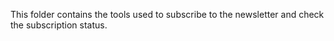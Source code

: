 This folder contains the tools used to subscribe to the newsletter and check the subscription status.

